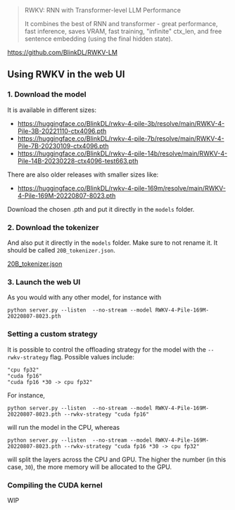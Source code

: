 > RWKV: RNN with Transformer-level LLM Performance
>
> It combines the best of RNN and transformer - great performance, fast inference, saves VRAM, fast training, "infinite" ctx_len, and free sentence embedding (using the final hidden state).

https://github.com/BlinkDL/RWKV-LM

## Using RWKV in the web UI

### 1. Download the model

It is available in different sizes:

* https://huggingface.co/BlinkDL/rwkv-4-pile-3b/resolve/main/RWKV-4-Pile-3B-20221110-ctx4096.pth
* https://huggingface.co/BlinkDL/rwkv-4-pile-7b/resolve/main/RWKV-4-Pile-7B-20230109-ctx4096.pth
* https://huggingface.co/BlinkDL/rwkv-4-pile-14b/resolve/main/RWKV-4-Pile-14B-20230228-ctx4096-test663.pth

There are also older releases with smaller sizes like:

* https://huggingface.co/BlinkDL/rwkv-4-pile-169m/resolve/main/RWKV-4-Pile-169M-20220807-8023.pth

Download the chosen .pth and put it directly in the `models` folder. 

### 2. Download the tokenizer

And also put it directly in the `models` folder. Make sure to not rename it. It should be called `20B_tokenizer.json`.

[20B_tokenizer.json](https://raw.githubusercontent.com/BlinkDL/ChatRWKV/main/v2/20B_tokenizer.json)

### 3. Launch the web UI

As you would with any other model, for instance with

```
python server.py --listen  --no-stream --model RWKV-4-Pile-169M-20220807-8023.pth
```

### Setting a custom strategy

It is possible to control the offloading strategy for the model with the `--rwkv-strategy` flag. Possible values include:

```
"cpu fp32"
"cuda fp16"
"cuda fp16 *30 -> cpu fp32"
```

For instance,

```
python server.py --listen  --no-stream --model RWKV-4-Pile-169M-20220807-8023.pth --rwkv-strategy "cuda fp16"
```

will run the model in the CPU, whereas

```
python server.py --listen  --no-stream --model RWKV-4-Pile-169M-20220807-8023.pth --rwkv-strategy "cuda fp16 *30 -> cpu fp32"
```

will split the layers across the CPU and GPU. The higher the number (in this case, `30`), the more memory will be allocated to the GPU.

### Compiling the CUDA kernel

WIP
